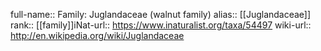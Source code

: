 

full-name:: Family: Juglandaceae (walnut family)
alias:: [[Juglandaceae]]
rank:: [[family]]iNat-url:: https://www.inaturalist.org/taxa/54497
wiki-url:: http://en.wikipedia.org/wiki/Juglandaceae